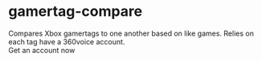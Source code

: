 gamertag-compare
================

Compares Xbox gamertags to one another based on like games.  Relies on each tag have a 360voice account.  
Get an account now